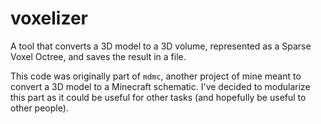 # voxelizer

A tool that converts a 3D model to a 3D volume, represented as a Sparse Voxel Octree, and saves the result in a file.

This code was originally part of `mdmc`, another project of mine meant to convert a 3D model to a Minecraft schematic. I've decided to modularize this part as it could be useful for other tasks (and hopefully be useful to other people).


